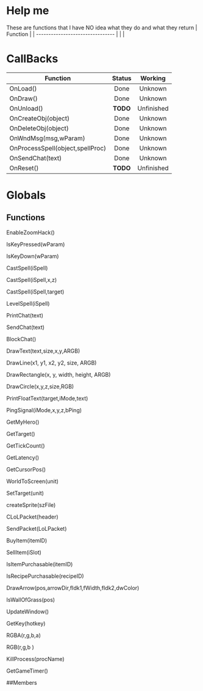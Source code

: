 # Help me
These are functions that I have NO idea what they do and what they return
| Function                         |
| -------------------------------- |
|                                  |

# CallBacks
| Function                         |  Status  | Working    |
| -------------------------------- |:--------:|:----------:|
| OnLoad()                         |Done      | Unknown    |
| OnDraw()                         |Done      | Unknown    |
| OnUnload()                       |**TODO**  | Unfinished |
| OnCreateObj(object)              |Done      | Unknown    |
| OnDeleteObj(object)              |Done      | Unknown    |
| OnWndMsg(msg,wParam)             |Done      | Unknown    |
| OnProcessSpell(object,spellProc) |Done      | Unknown    |
| OnSendChat(text)                 |Done      | Unknown    |
| OnReset()                        |**TODO**  | Unfinished |

# Globals
## Functions
EnableZoomHack()

IsKeyPressed(wParam)

IsKeyDown(wParam)

CastSpell(iSpell)

CastSpell(iSpell,x,z)

CastSpell(iSpell,target)

LevelSpell(iSpell)

PrintChat(text)

SendChat(text)

BlockChat()

DrawText(text,size,x,y,ARGB)

DrawLine(x1, y1, x2, y2, size, ARGB)

DrawRectangle(x, y, width, height, ARGB)

DrawCircle(x,y,z,size,RGB)

PrintFloatText(target,iMode,text)

PingSignal(iMode,x,y,z,bPing)

GetMyHero()

GetTarget()

GetTickCount()

GetLatency()

GetCursorPos()

WorldToScreen(unit)

SetTarget(unit)

createSprite(szFile)

CLoLPacket(header)

SendPacket(LoLPacket)

BuyItem(itemID)

SellItem(iSlot)

IsItemPurchasable(itemID)

IsRecipePurchasable(recipeID)

DrawArrow(pos,arrowDir,fIdk1,fWidth,fIdk2,dwColor)

IsWallOfGrass(pos)

UpdateWindow()

GetKey(hotkey)

RGBA(r,g,b,a)

RGB(r,g,b )

KillProcess(procName)

GetGameTimer()

##Members
